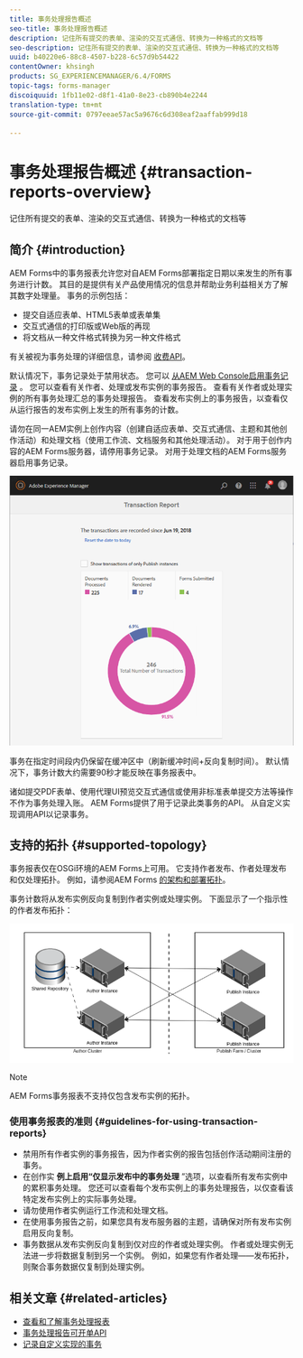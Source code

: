 ```yaml
---
title: 事务处理报告概述
seo-title: 事务处理报告概述
description: 记住所有提交的表单、渲染的交互式通信、转换为一种格式的文档等
seo-description: 记住所有提交的表单、渲染的交互式通信、转换为一种格式的文档等
uuid: b40220e6-88c8-4507-b228-6c57d9b54422
contentOwner: khsingh
products: SG_EXPERIENCEMANAGER/6.4/FORMS
topic-tags: forms-manager
discoiquuid: 1fb11e02-d8f1-41a0-8e23-cb890b4e2244
translation-type: tm+mt
source-git-commit: 0797eeae57ac5a9676c6d308eaf2aaffab999d18

---
```



# 事务处理报告概述 {#transaction-reports-overview}

记住所有提交的表单、渲染的交互式通信、转换为一种格式的文档等

## 简介 {#introduction}

AEM Forms中的事务报表允许您对自AEM Forms部署指定日期以来发生的所有事务进行计数。 其目的是提供有关产品使用情况的信息并帮助业务利益相关方了解其数字处理量。 事务的示例包括：

* 提交自适应表单、HTML5表单或表单集
* 交互式通信的打印版或Web版的再现
* 将文档从一种文件格式转换为另一种文件格式

有关被视为事务处理的详细信息，请参阅 [收费API](/help/forms/using/transaction-reports-billable-apis.md)。

默认情况下，事务记录处于禁用状态。 您可以 [从AEM Web Console启用事务记录](/help/forms/using/viewing-and-understanding-transaction-reports.md#setting-up-transaction-reports) 。 您可以查看有关作者、处理或发布实例的事务报告。 查看有关作者或处理实例的所有事务处理汇总的事务处理报告。 查看发布实例上的事务报告，以查看仅从运行报告的发布实例上发生的所有事务的计数。

请勿在同一AEM实例上创作内容（创建自适应表单、交互式通信、主题和其他创作活动）和处理文档（使用工作流、文档服务和其他处理活动）。 对于用于创作内容的AEM Forms服务器，请停用事务记录。 对用于处理文档的AEM Forms服务器启用事务记录。

![sample-transaction-report-author-1](assets/sample-transaction-report-author-1.png)

事务在指定时间段内仍保留在缓冲区中（刷新缓冲时间+反向复制时间）。 默认情况下，事务计数大约需要90秒才能反映在事务报表中。

诸如提交PDF表单、使用代理UI预览交互式通信或使用非标准表单提交方法等操作不作为事务处理入账。 AEM Forms提供了用于记录此类事务的API。 从自定义实现调用API以记录事务。

## 支持的拓扑 {#supported-topology}

事务报表仅在OSGi环境的AEM Forms上可用。 它支持作者发布、作者处理发布和仅处理拓扑。 例如，请参阅AEM Forms [的架构和部署拓扑](/help/forms/using/transaction-reports-overview.md)。

事务计数将从发布实例反向复制到作者实例或处理实例。 下面显示了一个指示性的作者发布拓扑：

![simple-author-publish-topology](assets/simple-author-publish-topology.png)

>[!NOTE]
>
>AEM Forms事务报表不支持仅包含发布实例的拓扑。

### 使用事务报表的准则 {#guidelines-for-using-transaction-reports}

* 禁用所有作者实例的事务报告，因为作者实例的报告包括创作活动期间注册的事务。
* 在创作实 **例上启用“仅显示发布中的事务处理** ”选项，以查看所有发布实例中的累积事务处理。 您还可以查看每个发布实例上的事务处理报告，以仅查看该特定发布实例上的实际事务处理。
* 请勿使用作者实例运行工作流和处理文档。
* 在使用事务报告之前，如果您具有发布服务器的主题，请确保对所有发布实例启用反向复制。
* 事务数据从发布实例反向复制到仅对应的作者或处理实例。 作者或处理实例无法进一步将数据复制到另一个实例。 例如，如果您有作者处理——发布拓扑，则聚合事务数据仅复制到处理实例。

## 相关文章 {#related-articles}

* [查看和了解事务处理报表](/help/forms/using/viewing-and-understanding-transaction-reports.md)
* [事务处理报告可开单API](/help/forms/using/transaction-reports-billable-apis.md)
* [记录自定义实现的事务](/help/forms/using/record-transaction-custom-implementation.md)

